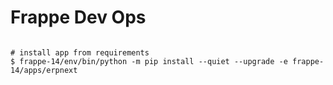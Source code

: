 # Frappe Dev Ops

```

# install app from requirements
$ frappe-14/env/bin/python -m pip install --quiet --upgrade -e frappe-14/apps/erpnext


```

